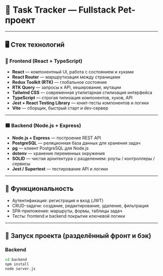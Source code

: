 # 📝 Task Tracker — Fullstack Pet-проект

---

## 🖥️ Стек технологий

### 🔷 Frontend (React + TypeScript)
- **React** — компонентный UI, работа с состоянием и хуками 
- **React Router** — маршрутизация между страницами
- **Redux Toolkit (RTK)** — глобальное состояние
- **RTK Query** — запросы к API, кеширование, мутации
- **Tailwind CSS** — современная утилитарная стилизация интерфейса
- **TypeScript** — строгая типизация компонентов, хуков, API
- **Jest + React Testing Library** — юнит-тесты компонентов и логики
- **Vite** — сборщик, быстрый старт и dev-сервер

---

### 🟩 Backend (Node.js + Express)
- **Node.js + Express** — построение REST API
- **PostgreSQL** — реляционная база данных для хранения задач
- **pg** — клиент PostgreSQL для Node.js
- **dotenv** — хранение переменных окружения
- **SOLID** — чистая архитектура с разделением: роуты / контроллеры / сервисы
- **Jest / Supertest** — тестирование API и логики

---

## 📂 Функциональность
- Аутентификация: регистрация и вход (JWT)
- CRUD-задачи: создание, редактирование, удаление, фильтрация
- SPA-приложение: маршруты, формы, таблицы задач
- Тесты: frontend и backend покрытие ключевой логики

---

## 🚀 Запуск проекта (разделённый фронт и бэк)

### Backend
```bash
cd backend
npm install
node server.js
